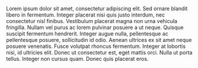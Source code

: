 Lorem ipsum dolor sit amet, consectetur adipiscing elit. Sed ornare blandit libero in fermentum. Integer placerat nisi quis justo interdum, nec consectetur nisl finibus. Vestibulum placerat magna non urna vehicula fringilla. Nullam vel purus ac lorem pulvinar posuere a ut neque. Quisque suscipit fermentum hendrerit. Integer augue nulla, pellentesque ac pellentesque posuere, sollicitudin id odio. Aenean ultrices ex sit amet neque posuere venenatis. Fusce volutpat rhoncus fermentum. Integer at lobortis nisi, id ultricies elit. Donec ut consectetur est, eget mattis orci. Nulla ut porta tellus. Integer non cursus quam. Donec quis placerat eros.
